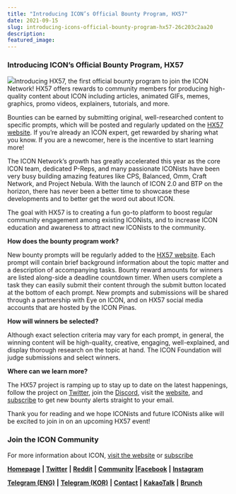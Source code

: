 ```yaml
---
title: "Introducing ICON’s Official Bounty Program, HX57"
date: 2021-09-15
slug: introducing-icons-official-bounty-program-hx57-26c203c2aa20
description:
featured_image:
---
```


### Introducing ICON’s Official Bounty Program, HX57

![](https://cdn-images-1.medium.com/max/800/1*WgKFGuROtfXUF6wwWU8a3g.jpeg)Introducing HX57, the first official bounty program to join the ICON Network! HX57 offers rewards to community members for producing high-quality content about ICON including articles, animated GIFs, memes, graphics, promo videos, explainers, tutorials, and more.

Bounties can be earned by submitting original, well-researched content to specific prompts, which will be posted and regularly updated on the [HX57 website](https://www.hx57.io/). If you’re already an ICON expert, get rewarded by sharing what you know. If you are a newcomer, here is the incentive to start learning more!

The ICON Network’s growth has greatly accelerated this year as the core ICON team, dedicated P-Reps, and many passionate ICONists have been very busy building amazing features like CPS, Balanced, Omm, Craft Network, and Project Nebula. With the launch of ICON 2.0 and BTP on the horizon, there has never been a better time to showcase these developments and to better get the word out about ICON.

The goal with HX57 is to creating a fun go-to platform to boost regular community engagement among existing ICONists, and to increase ICON education and awareness to attract new ICONists to the community.

**How does the bounty program work?**

New bounty prompts will be regularly added to the [HX57 website](https://www.hx57.io/). Each prompt will contain brief background information about the topic matter and a description of accompanying tasks. Bounty reward amounts for winners are listed along-side a deadline countdown timer. When users complete a task they can easily submit their content through the submit button located at the bottom of each prompt. New prompts and submissions will be shared through a partnership with Eye on ICON, and on HX57 social media accounts that are hosted by the ICON Pinas.

**How will winners be selected?**

Although exact selection criteria may vary for each prompt, in general, the winning content will be high-quality, creative, engaging, well-explained, and display thorough research on the topic at hand. The ICON Foundation will judge submissions and select winners.

**Where can we learn more?**

The HX57 project is ramping up to stay up to date on the latest happenings, follow the project on [Twitter](https://twitter.com/HX57io), join the [Discord](https://discord.gg/ZDWb7PcW5u), visit the [website](https://www.hx57.io/), and [subscribe](https://mailchi.mp/icon/hx57) to get new bounty alerts straight to your email.

Thank you for reading and we hope ICONists and future ICONists alike will be excited to join in on an upcoming HX57 event!

### Join the ICON Community

For more information about ICON, [visit the website](https://iconrepublic.org/) or [subscribe](https://foundation.us15.list-manage.com/subscribe?u=d8b1e5594bd92c54dc0c7141c&id=fbc02bbf32)

[**Homepage**](https://iconrepublic.org/) **|** [**Twitter**](https://twitter.com/helloiconworld) **|** [**Reddit**](https://www.reddit.com/r/helloicon/) **|** [**Community**](https://forum.icon.community/) **|**[**Facebook**](https://www.facebook.com/helloicon/) **|** [**Instagram**](https://www.instagram.com/helloiconworld/)

[**Telegram (ENG)**](https://t.me/hello_iconworld) **|** [**Telegram (KOR)**](https://t.me/iconkorea) **|** [**Contact**](mailto:hello@icon.foundation) **|** [**KakaoTalk**](https://open.kakao.com/o/gMAFhdS) **|** [**Brunch**](https://brunch.co.kr/@helloiconworld)

